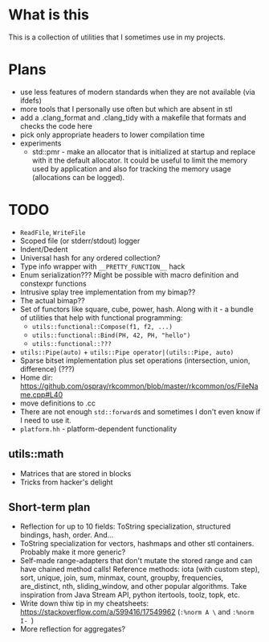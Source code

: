 # What is this
This is a collection of utilities that I sometimes use in my
projects.

# Plans
- use less features of modern standards when they are not available (via
ifdefs)
- more tools that I personally use often but which are absent in stl
- add a .clang_format and .clang_tidy with a makefile that formats and checks
the code here
- pick only appropriate headers to lower compilation time
- experiments
  - std::pmr - make an allocator that is initialized at startup and replace with
    it the default allocator. It could be useful to limit the memory used by
    application and also for tracking the memory usage (allocations can be
    logged).

# TODO
- `ReadFile`, `WriteFile`
- Scoped file (or stderr/stdout) logger
- Indent/Dedent
- Universal hash for any ordered collection?
- Type info wrapper with `__PRETTY_FUNCTION__` hack
- Enum serialization??? Might be possible with macro definition and constexpr
  functions
- Intrusive splay tree implementation from my bimap??
- The actual bimap??
- Set of functors like square, cube, power, hash. Along with it - a bundle of
  utilities that help with functional programming:
    - `utils::functional::Compose(f1, f2, ...)`
    - `utils::functional::Bind(PH, 42, PH, "hello")`
    - `utils::functional::???`
- `utils::Pipe(auto)` + `utils::Pipe operator|(utils::Pipe, auto)`
- Sparse bitset implementation plus set operations (intersection, union,
  difference) (???)
- Home dir: https://github.com/ospray/rkcommon/blob/master/rkcommon/os/FileName.cpp#L40
- move definitions to .cc
- There are not enough `std::forward`s and sometimes I don't even know if I need
  to use it.
- `platform.hh` - platform-dependent functionality

## utils::math
- Matrices that are stored in blocks
- Tricks from hacker's delight

## Short-term plan
- Reflection for up to 10 fields: ToString specialization, structured
  bindings, hash, order. And...
- ToString specialization for vectors, hashmaps and other stl containers.
  Probably make it more generic?
- Self-made range-adapters that don't mutate the stored range and can
  have chained method calls!
  Reference methods: iota (with custom step), sort, unique, join, sum, minmax,
  count, groupby, frequencies, are_distinct, nth, sliding_window,  and other
  popular algorithms.
  Take inspiration from Java Stream API, python itertools, toolz, topk, etc.
- Write down thiw tip in my cheatsheets: https://stackoverflow.com/a/599416/17549962
  (`:%norm A \` and `:%norm I- `)
- More reflection for aggregates?
